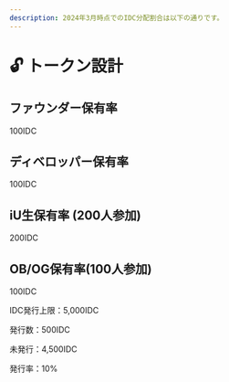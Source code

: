 ```yaml
---
description: 2024年3月時点でのIDC分配割合は以下の通りです。
---
```


# 🔓 トークン設計

## ファウンダー保有率

100IDC

## ディベロッパー保有率

100IDC

## iU生保有率 (200人参加)

200IDC

## OB/OG保有率(100人参加)

100IDC



IDC発行上限：5,000IDC

発行数：500IDC

未発行：4,500IDC

発行率：10%

